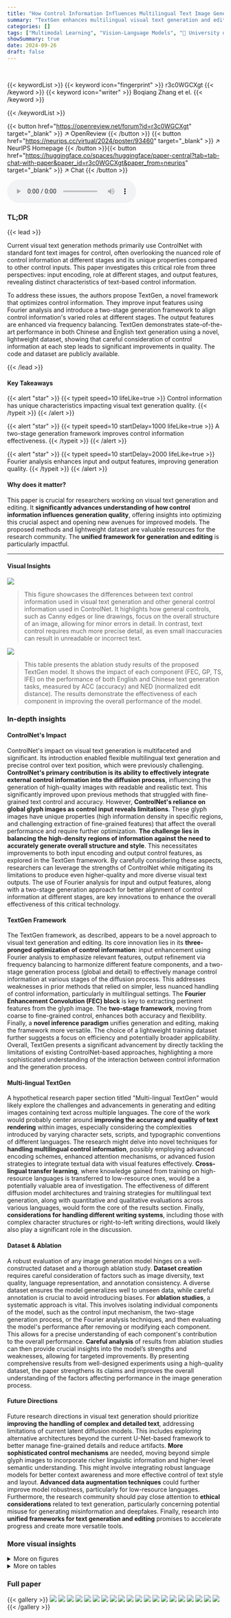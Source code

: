 ```yaml
---
title: "How Control Information Influences Multilingual Text Image Generation and Editing?"
summary: "TextGen enhances multilingual visual text generation and editing by optimizing control information using Fourier analysis and a two-stage framework, achieving state-of-the-art results."
categories: []
tags: ["Multimodal Learning", "Vision-Language Models", "🏢 University of Science and Technology of China",]
showSummary: true
date: 2024-09-26
draft: false
---
```


<br>

{{< keywordList >}}
{{< keyword icon="fingerprint" >}} r3c0WGCXgt {{< /keyword >}}
{{< keyword icon="writer" >}} Boqiang Zhang et el. {{< /keyword >}}
 
{{< /keywordList >}}

{{< button href="https://openreview.net/forum?id=r3c0WGCXgt" target="_blank" >}}
↗ OpenReview
{{< /button >}}
{{< button href="https://neurips.cc/virtual/2024/poster/93460" target="_blank" >}}
↗ NeurIPS Homepage
{{< /button >}}{{< button href="https://huggingface.co/spaces/huggingface/paper-central?tab=tab-chat-with-paper&paper_id=r3c0WGCXgt&paper_from=neurips" target="_blank" >}}
↗ Chat
{{< /button >}}



<audio controls>
    <source src="https://ai-paper-reviewer.com/r3c0WGCXgt/podcast.wav" type="audio/wav">
    Your browser does not support the audio element.
</audio>


### TL;DR


{{< lead >}}

Current visual text generation methods primarily use ControlNet with standard font text images for control, often overlooking the nuanced role of control information at different stages and its unique properties compared to other control inputs.  This paper investigates this critical role from three perspectives: input encoding, role at different stages, and output features, revealing distinct characteristics of text-based control information. 



To address these issues, the authors propose TextGen, a novel framework that optimizes control information.  They improve input features using Fourier analysis and introduce a two-stage generation framework to align control information's varied roles at different stages. The output features are enhanced via frequency balancing.  TextGen demonstrates state-of-the-art performance in both Chinese and English text generation using a novel, lightweight dataset, showing that careful consideration of control information at each step leads to significant improvements in quality.  The code and dataset are publicly available.

{{< /lead >}}


#### Key Takeaways

{{< alert "star" >}}
{{< typeit speed=10 lifeLike=true >}} Control information has unique characteristics impacting visual text generation quality. {{< /typeit >}}
{{< /alert >}}

{{< alert "star" >}}
{{< typeit speed=10 startDelay=1000 lifeLike=true >}} A two-stage generation framework improves control information effectiveness. {{< /typeit >}}
{{< /alert >}}

{{< alert "star" >}}
{{< typeit speed=10 startDelay=2000 lifeLike=true >}} Fourier analysis enhances input and output features, improving generation quality. {{< /typeit >}}
{{< /alert >}}

#### Why does it matter?
This paper is crucial for researchers working on visual text generation and editing.  It **significantly advances understanding of how control information influences generation quality**, offering insights into optimizing this crucial aspect and opening new avenues for improved models. The proposed methods and lightweight dataset are valuable resources for the research community. The **unified framework for generation and editing** is particularly impactful.

------
#### Visual Insights



![](https://ai-paper-reviewer.com/r3c0WGCXgt/figures_2_1.jpg)

> This figure showcases the differences between text control information used in visual text generation and other general control information used in ControlNet.  It highlights how general controls, such as Canny edges or line drawings, focus on the overall structure of an image, allowing for minor errors in detail. In contrast, text control requires much more precise detail, as even small inaccuracies can result in unreadable or incorrect text.





![](https://ai-paper-reviewer.com/r3c0WGCXgt/tables_7_1.jpg)

> This table presents the ablation study results of the proposed TextGen model. It shows the impact of each component (FEC, GP, TS, IFE) on the performance of both English and Chinese text generation tasks, measured by ACC (accuracy) and NED (normalized edit distance).  The results demonstrate the effectiveness of each component in improving the overall performance of the model.





### In-depth insights


#### ControlNet's Impact
ControlNet's impact on visual text generation is multifaceted and significant.  Its introduction enabled flexible multilingual text generation and precise control over text position, which were previously challenging.  **ControlNet's primary contribution is its ability to effectively integrate external control information into the diffusion process**, influencing the generation of high-quality images with readable and realistic text. This significantly improved upon previous methods that struggled with fine-grained text control and accuracy.  However, **ControlNet's reliance on global glyph images as control input reveals limitations**.  These glyph images have unique properties (high information density in specific regions, and challenging extraction of fine-grained features) that affect the overall performance and require further optimization.  **The challenge lies in balancing the high-density regions of information against the need to accurately generate overall structure and style**.  This necessitates improvements to both input encoding and output control features, as explored in the TextGen framework. By carefully considering these aspects, researchers can leverage the strengths of ControlNet while mitigating its limitations to produce even higher-quality and more diverse visual text outputs. The use of Fourier analysis for input and output features, along with a two-stage generation approach for better alignment of control information at different stages, are key innovations to enhance the overall effectiveness of this critical technology.

#### TextGen Framework
The TextGen framework, as described, appears to be a novel approach to visual text generation and editing.  Its core innovation lies in its **three-pronged optimization of control information**:  input enhancement using Fourier analysis to emphasize relevant features, output refinement via frequency balancing to harmonize different feature components, and a two-stage generation process (global and detail) to effectively manage control information at various stages of the diffusion process.  This addresses weaknesses in prior methods that relied on simpler, less nuanced handling of control information, particularly in multilingual settings.  The **Fourier Enhancement Convolution (FEC) block** is key to extracting pertinent features from the glyph image.  The **two-stage framework**, moving from coarse to fine-grained control, enhances both accuracy and flexibility.  Finally, a **novel inference paradigm** unifies generation and editing, making the framework more versatile.  The choice of a lightweight training dataset further suggests a focus on efficiency and potentially broader applicability. Overall, TextGen presents a significant advancement by directly tackling the limitations of existing ControlNet-based approaches, highlighting a more sophisticated understanding of the interaction between control information and the generation process.

#### Multi-lingual TextGen
A hypothetical research paper section titled "Multi-lingual TextGen" would likely explore the challenges and advancements in generating and editing images containing text across multiple languages.  The core of the work would probably center around **improving the accuracy and quality of text rendering** within images, especially considering the complexities introduced by varying character sets, scripts, and typographic conventions of different languages.  The research might delve into novel techniques for **handling multilingual control information**, possibly employing advanced encoding schemes, enhanced attention mechanisms, or advanced fusion strategies to integrate textual data with visual features effectively.  **Cross-lingual transfer learning**, where knowledge gained from training on high-resource languages is transferred to low-resource ones, would be a potentially valuable area of investigation.  The effectiveness of different diffusion model architectures and training strategies for multilingual text generation, along with quantitative and qualitative evaluations across various languages, would form the core of the results section.  Finally, **considerations for handling different writing systems**, including those with complex character structures or right-to-left writing directions, would likely also play a significant role in the discussion.

#### Dataset & Ablation
A robust evaluation of any image generation model hinges on a well-constructed dataset and a thorough ablation study.  **Dataset creation** requires careful consideration of factors such as image diversity, text quality, language representation, and annotation consistency. A diverse dataset ensures the model generalizes well to unseen data, while careful annotation is crucial to avoid introducing biases. For **ablation studies**, a systematic approach is vital.  This involves isolating individual components of the model, such as the control input mechanism, the two-stage generation process, or the Fourier analysis techniques, and then evaluating the model's performance after removing or modifying each component. This allows for a precise understanding of each component's contribution to the overall performance.  **Careful analysis** of results from ablation studies can then provide crucial insights into the model’s strengths and weaknesses, allowing for targeted improvements.  By presenting comprehensive results from well-designed experiments using a high-quality dataset, the paper strengthens its claims and improves the overall understanding of the factors affecting performance in the image generation process.

#### Future Directions
Future research directions in visual text generation should prioritize **improving the handling of complex and detailed text**, addressing limitations of current latent diffusion models.  This includes exploring alternative architectures beyond the current U-Net-based framework to better manage fine-grained details and reduce artifacts.  **More sophisticated control mechanisms** are needed, moving beyond simple glyph images to incorporate richer linguistic information and higher-level semantic understanding.  This might involve integrating robust language models for better context awareness and more effective control of text style and layout.  **Advanced data augmentation techniques** could further improve model robustness, particularly for low-resource languages.  Furthermore, the research community should pay close attention to **ethical considerations** related to text generation, particularly concerning potential misuse for generating misinformation and deepfakes. Finally, research into **unified frameworks for text generation and editing** promises to accelerate progress and create more versatile tools.


### More visual insights

<details>
<summary>More on figures
</summary>


![](https://ai-paper-reviewer.com/r3c0WGCXgt/figures_3_1.jpg)

> This figure visualizes how control information affects image generation at different stages of the denoising process.  Panel (a) shows that detailed textural information requires control information at later stages for high-quality results. Panel (b) demonstrates that early-stage control, even with limited input, impacts the overall coherence of the image, ensuring a consistent background and matching text regions.


![](https://ai-paper-reviewer.com/r3c0WGCXgt/figures_4_1.jpg)

> This figure illustrates the architecture of TextGen, a two-stage framework for visual text generation and editing.  The global control stage focuses on overall structure and style, while the detail stage refines details and allows for editing.  Both stages utilize Fourier Enhancement Convolution (FEC) and Spatial Convolution (SC) blocks to process control information.  A novel inference paradigm unifies generation and editing tasks.


![](https://ai-paper-reviewer.com/r3c0WGCXgt/figures_4_2.jpg)

> This figure visualizes the frequency components of different feature types within the U-Net decoder of a diffusion model used for text image generation.  It shows the relative log amplitude across various frequencies (from 0 to π) for four feature types: skip features, control features, base features, and the fusion of these features.  The plot helps illustrate how these features differ in their frequency distribution, which is relevant to understanding their respective roles in the image generation process, particularly concerning the balance between high and low-frequency information in controlling texture details.


![](https://ai-paper-reviewer.com/r3c0WGCXgt/figures_5_1.jpg)

> This figure shows the architecture of two blocks used in the TextGen model: the Spatial Convolution Block (SC) and the Frequency Enhancement Convolution Block (FEC).  The SC block uses standard convolutions to process spatial information. The FEC block uses two branches, one for spatial information processing via convolutions and another for frequency information processing using a Fast Fourier Transform (FFT), convolutions in the frequency domain, and an Inverse Fast Fourier Transform (IFFT).  Both blocks have a global perception layer using a large kernel convolution to capture global image context.


![](https://ai-paper-reviewer.com/r3c0WGCXgt/figures_8_1.jpg)

> This figure showcases a qualitative comparison of English text generation performance between different methods: ControlNet, GlyphControl, TextDiffuser, TextDiffuser2, AnyText, a baseline model, ground truth, and the proposed TextGen model.  Each method is shown generating images for several different prompts demonstrating differences in text quality, style, and artistic rendering. TextGen is highlighted as producing significantly more realistic and artistically pleasing results compared to other approaches.


![](https://ai-paper-reviewer.com/r3c0WGCXgt/figures_8_2.jpg)

> This figure compares the visual text generation results in Chinese from ControlNet, AnyText, ground truth and the proposed TextGen method.  The examples show that TextGen produces more realistic and accurate results than the other methods, especially in terms of text clarity and overall image quality.


![](https://ai-paper-reviewer.com/r3c0WGCXgt/figures_8_3.jpg)

> This figure shows examples of the text editing capabilities of the TextGen model.  It showcases how the model can successfully replace text in images while maintaining background consistency and overall image quality.  Different variations of text are edited in several examples, highlighting the model's flexibility and precision in altering text content within various visual contexts.


![](https://ai-paper-reviewer.com/r3c0WGCXgt/figures_12_1.jpg)

> This figure shows examples of captions generated by BLIP-2 and Qwen-VL for the same images.  BLIP-2 captions are often repetitive and nonsensical, while Qwen-VL captions are more accurate and descriptive, highlighting the improvement in caption quality achieved by using Qwen-VL to refine BLIP-2's initial output. This showcases the need for caption refinement in datasets used for visual text generation.


![](https://ai-paper-reviewer.com/r3c0WGCXgt/figures_13_1.jpg)

> This figure shows some example images from the TG-2M dataset, highlighting the diversity of image styles and text content present in the dataset.  The images illustrate different fonts, languages (English and Chinese), background styles and text arrangements, demonstrating the complexity handled by the model.


![](https://ai-paper-reviewer.com/r3c0WGCXgt/figures_14_1.jpg)

> This figure illustrates the typical process of generating text images using a ControlNet. A glyph image (text image with standard font) is used as control information, which is added to the skip features of the U-Net decoder.  The process is the same for control information at all stages, which is a limitation addressed by the paper's proposed method.


</details>




<details>
<summary>More on tables
</summary>


![](https://ai-paper-reviewer.com/r3c0WGCXgt/tables_7_2.jpg)
> This table compares the performance of the proposed TextGen model against several state-of-the-art visual text generation methods.  The metrics used for comparison are sentence accuracy (ACC), normalized edit distance (NED), and Fréchet Inception Distance (FID).  The table highlights that TextGen achieves superior performance on both English and Chinese text generation, despite using a smaller training dataset (2.5M images) compared to some of the other models (10M images).

![](https://ai-paper-reviewer.com/r3c0WGCXgt/tables_13_1.jpg)
> This table presents a statistical summary of the TG-2M dataset, a multilingual dataset created for training visual text generation models. It breaks down the dataset's composition by language (English and Chinese), providing the image count, line count, average number of characters per line, and the percentage of lines containing fewer than 20 characters.  The total dataset size is also shown.

![](https://ai-paper-reviewer.com/r3c0WGCXgt/tables_13_2.jpg)
> This table compares the performance of the proposed TextGen model with and without the two-stage generation framework.  The comparison is done using the metrics ACC (sentence accuracy) and NED (normalized edit distance) on both English and Chinese datasets.  The results show a slight improvement in performance when using the two-stage framework.

</details>




### Full paper

{{< gallery >}}
<img src="https://ai-paper-reviewer.com/r3c0WGCXgt/1.png" class="grid-w50 md:grid-w33 xl:grid-w25" />
<img src="https://ai-paper-reviewer.com/r3c0WGCXgt/2.png" class="grid-w50 md:grid-w33 xl:grid-w25" />
<img src="https://ai-paper-reviewer.com/r3c0WGCXgt/3.png" class="grid-w50 md:grid-w33 xl:grid-w25" />
<img src="https://ai-paper-reviewer.com/r3c0WGCXgt/4.png" class="grid-w50 md:grid-w33 xl:grid-w25" />
<img src="https://ai-paper-reviewer.com/r3c0WGCXgt/5.png" class="grid-w50 md:grid-w33 xl:grid-w25" />
<img src="https://ai-paper-reviewer.com/r3c0WGCXgt/6.png" class="grid-w50 md:grid-w33 xl:grid-w25" />
<img src="https://ai-paper-reviewer.com/r3c0WGCXgt/7.png" class="grid-w50 md:grid-w33 xl:grid-w25" />
<img src="https://ai-paper-reviewer.com/r3c0WGCXgt/8.png" class="grid-w50 md:grid-w33 xl:grid-w25" />
<img src="https://ai-paper-reviewer.com/r3c0WGCXgt/9.png" class="grid-w50 md:grid-w33 xl:grid-w25" />
<img src="https://ai-paper-reviewer.com/r3c0WGCXgt/10.png" class="grid-w50 md:grid-w33 xl:grid-w25" />
<img src="https://ai-paper-reviewer.com/r3c0WGCXgt/11.png" class="grid-w50 md:grid-w33 xl:grid-w25" />
<img src="https://ai-paper-reviewer.com/r3c0WGCXgt/12.png" class="grid-w50 md:grid-w33 xl:grid-w25" />
<img src="https://ai-paper-reviewer.com/r3c0WGCXgt/13.png" class="grid-w50 md:grid-w33 xl:grid-w25" />
<img src="https://ai-paper-reviewer.com/r3c0WGCXgt/14.png" class="grid-w50 md:grid-w33 xl:grid-w25" />
<img src="https://ai-paper-reviewer.com/r3c0WGCXgt/15.png" class="grid-w50 md:grid-w33 xl:grid-w25" />
<img src="https://ai-paper-reviewer.com/r3c0WGCXgt/16.png" class="grid-w50 md:grid-w33 xl:grid-w25" />
<img src="https://ai-paper-reviewer.com/r3c0WGCXgt/17.png" class="grid-w50 md:grid-w33 xl:grid-w25" />
<img src="https://ai-paper-reviewer.com/r3c0WGCXgt/18.png" class="grid-w50 md:grid-w33 xl:grid-w25" />
<img src="https://ai-paper-reviewer.com/r3c0WGCXgt/19.png" class="grid-w50 md:grid-w33 xl:grid-w25" />
<img src="https://ai-paper-reviewer.com/r3c0WGCXgt/20.png" class="grid-w50 md:grid-w33 xl:grid-w25" />
{{< /gallery >}}